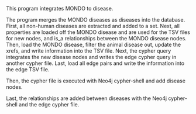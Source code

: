 This program integrates MONDO to disease.

The program merges the MONDO diseases as diseases into the database.
    First, all non-human diseases are extracted and added to a set.
    Next, all properties are loaded off the MONDO disease and are used for the TSV files for new nodes, and is_a relationships between the MONDO disease nodes.
    Then, load the MONDO disease, filter the animal disease out, update the xrefs, and write information into the TSV file.
    Next, the cypher query integrates the new disease nodes and writes the edge cypher query in another cypher file.
    Last, load all edge pairs and write the information into the edge TSV file.

Then, the cypher file is executed with Neo4j cypher-shell and add disease nodes.

Last, the relationships are added between diseases with the Neo4j cypher-shell and the edge cypher file.